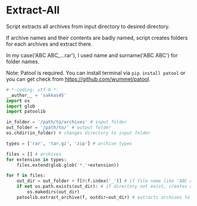 Extract-All
===========
Script extracts all archives from input directory to desired directory.

If archive names and their contents are badly named, script creates folders for each archives and extract there.

In my case('ABC ABC_...rar'), I used name and surname('ABC ABC') for folder names.


Note: Patool is required. You can install terminal via ```pip install patool``` or you can get check from https://github.com/wummel/patool.

```python
#-*-coding: utf-8-*-
__author__ = 'sakkas45'
import os
import glob
import patoolib

in_folder = '/path/to/archives' # input folder
out_folder = '/path/to/' # output folder
os.chdir(in_folder) # changes directory to input folder

types = ['rar', 'tar.gz', 'zip'] # archive types

files = [] # archives
for extension in types:
    files.extend(glob.glob('*.'+extension))

for f in files:
    out_dir = out_folder + f[0:f.index('_')] # if file name like 'ABC ABC_...rar' , it takes ABC ABC
    if not os.path.exists(out_dir): # if directory not exist, creates directory
        os.makedirs(out_dir)
    patoolib.extract_archive(f, outdir=out_dir) # extracts archives to desired directory
```
